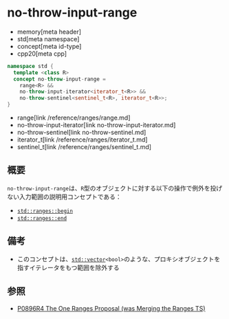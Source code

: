 # no-throw-input-range
* memory[meta header]
* std[meta namespace]
* concept[meta id-type]
* cpp20[meta cpp]

```cpp
namespace std {
  template <class R>
  concept no-throw-input-range =
    range<R> &&
    no-throw-input-iterator<iterator_t<R>> &&
    no-throw-sentinel<sentinel_t<R>, iterator_t<R>>;
}
```
* range[link /reference/ranges/range.md]
* no-throw-input-iterator[link no-throw-input-iterator.md]
* no-throw-sentinel[link no-throw-sentinel.md]
* iterator_t[link /reference/ranges/iterator_t.md]
* sentinel_t[link /reference/ranges/sentinel_t.md]

## 概要

`no-throw-input-range`は、`R`型のオブジェクトに対する以下の操作で例外を投げない入力範囲の説明用コンセプトである：

- [`std::ranges::begin`](/reference/ranges/begin.md)
- [`std::ranges::end`](/reference/ranges/end.md)


## 備考
- このコンセプトは、[`std::vector`](/reference/vector/vector.md)`<bool>`のような、プロキシオブジェクトを指すイテレータをもつ範囲を除外する


## 参照
- [P0896R4 The One Ranges Proposal (was Merging the Ranges TS)](http://www.open-std.org/jtc1/sc22/wg21/docs/papers/2018/p0896r4.pdf)
